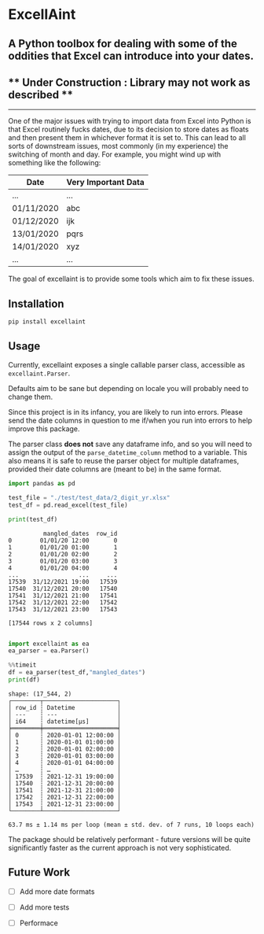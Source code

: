 # ExcellAint
## A Python toolbox for dealing with some of the oddities that Excel can introduce into your dates.

## ** Under Construction : Library may not work as described **
___

One of the major issues with trying to import data from Excel into Python is that Excel routinely fucks dates, due to its decision to store dates as floats
and then present them in whichever format it is set to. This can lead to all sorts of downstream issues, most commonly (in my experience) the switching of 
month and day. For example, you might wind up with something like the following:

| Date | Very Important Data|
|------|--------------------|
| ...  | ...   |
| 01/11/2020 | abc |
| 01/12/2020 | ijk |
| 13/01/2020 | pqrs |
| 14/01/2020 | xyz |
| ...  | ...   |

The goal of excellaint is to provide some tools which aim to fix these issues.


## Installation
``` pip install excellaint ```

## Usage

Currently, excellaint exposes a single callable parser class, accessible as
`excellaint.Parser`.

Defaults aim to be sane but depending on locale you will probably need to change 
them. 

Since this project is in its infancy, you are likely to run into errors. Please 
send the date columns in question to me if/when you run into errors to help 
improve this package.

The parser class **does not** save any dataframe info, and so you will need to 
assign the output of the `parse_datetime_column` method to a variable. This 
also means it is safe to reuse the parser object for multiple dataframes, 
provided their date columns are (meant to be) in the same format.


```python
import pandas as pd

test_file = "./test/test_data/2_digit_yr.xlsx"
test_df = pd.read_excel(test_file)

print(test_df)
```

```output
          mangled_dates  row_id
0        01/01/20 12:00       0
1        01/01/20 01:00       1
2        01/01/20 02:00       2
3        01/01/20 03:00       3
4        01/01/20 04:00       4
...                 ...     ...
17539  31/12/2021 19:00   17539
17540  31/12/2021 20:00   17540
17541  31/12/2021 21:00   17541
17542  31/12/2021 22:00   17542
17543  31/12/2021 23:00   17543

[17544 rows x 2 columns]
```
```python

import excellaint as ea 
ea_parser = ea.Parser()

%%timeit 
df = ea_parser(test_df,"mangled_dates")
print(df)
```

```output
shape: (17_544, 2)
┌────────┬─────────────────────┐
│ row_id ┆ Datetime            │
│ ---    ┆ ---                 │
│ i64    ┆ datetime[μs]        │
╞════════╪═════════════════════╡
│ 0      ┆ 2020-01-01 12:00:00 │
│ 1      ┆ 2020-01-01 01:00:00 │
│ 2      ┆ 2020-01-01 02:00:00 │
│ 3      ┆ 2020-01-01 03:00:00 │
│ 4      ┆ 2020-01-01 04:00:00 │
│ …      ┆ …                   │
│ 17539  ┆ 2021-12-31 19:00:00 │
│ 17540  ┆ 2021-12-31 20:00:00 │
│ 17541  ┆ 2021-12-31 21:00:00 │
│ 17542  ┆ 2021-12-31 22:00:00 │
│ 17543  ┆ 2021-12-31 23:00:00 │
└────────┴─────────────────────┘

63.7 ms ± 1.14 ms per loop (mean ± std. dev. of 7 runs, 10 loops each)
```

The package should be relatively performant - future versions will be quite significantly faster as the current approach is not very sophisticated.

## Future Work

- [ ] Add more date formats
- [ ] Add more tests
- [ ] Performace


